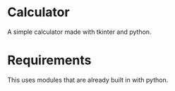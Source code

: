 # Calculator
A simple calculator made with tkinter and python.

# Requirements
This uses modules that are already built in with python.
